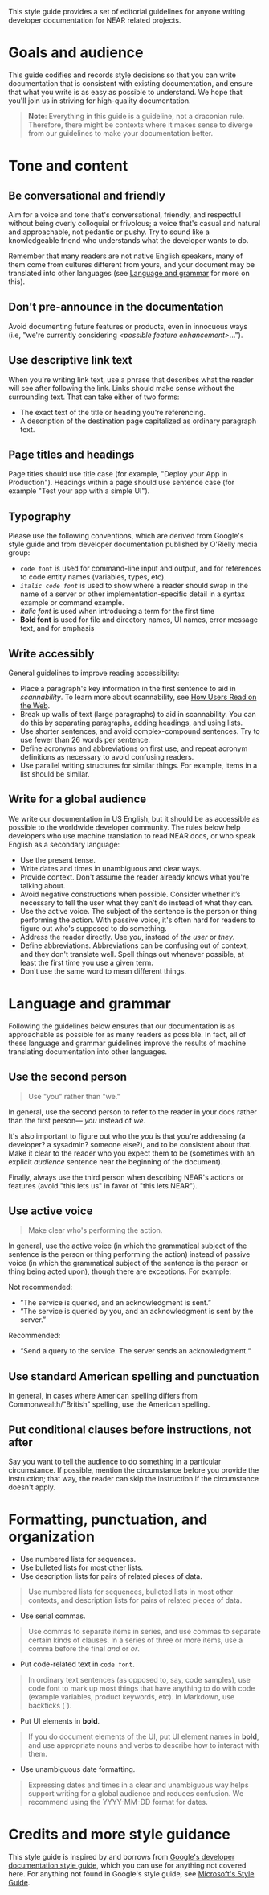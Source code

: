 This style guide provides a set of editorial guidelines for anyone writing developer
documentation for NEAR related projects.

# Goals and audience

This guide codifies and records style decisions so that you can write documentation
that is consistent with existing documentation, and ensure that what you write is
as easy as possible to understand. We hope that you'll join us in striving for
high-quality documentation.

> **Note**: Everything in this guide is a guideline, not a draconian rule. Therefore,
> there might be contexts where it makes sense to diverge from our guidelines to make
> your documentation better.

# Tone and content

## Be conversational and friendly

Aim for a voice and tone that's conversational, friendly, and respectful without being
overly colloquial or frivolous; a voice that's casual and natural and approachable, not
pedantic or pushy. Try to sound like a knowledgeable friend who understands what the
developer wants to do.

Remember that many readers are not native English speakers, many of them come from
cultures different from yours, and your document may be translated into other languages
(see [Language and grammar](#language-and-grammar) for more on this). 

## Don't pre-announce in the documentation

Avoid documenting future features or products, even in innocuous ways (i.e, "we're
currently considering _\<possible feature enhancement\>_...").

## Use descriptive link text

When you're writing link text, use a phrase that describes what the reader will see after
following the link. Links should make sense without the surrounding text. That can take
either of two forms:

- The exact text of the title or heading you're referencing.
- A description of the destination page capitalized as ordinary paragraph text.

## Page titles and headings

Page titles should use title case (for example, "Deploy your App in Production"). Headings
within a page should use sentence case (for example "Test your app with a simple UI").

## Typography

Please use the following conventions, which are derived from Google's style guide and from
developer documentation published by O'Rielly media group:

- `code font` is used for command-line input and output, and for references to code entity
  names (variables, types, etc).
- *`italic code font`* is used to show where a reader should swap in the name of a server
  or other implementation-specific detail in a syntax example or command example.
- *italic font* is used when introducing a term for the first time
- **Bold font** is used for file and directory names, UI names, error message text, and
  for emphasis

## Write accessibly

General guidelines to improve reading accessibility:

- Place a paragraph's key information in the first sentence to aid in *scannability*. To
  learn more about scannability, see [How Users Read on the
  Web](https://www.nngroup.com/articles/how-users-read-on-the-web/).
- Break up walls of text (large paragraphs) to aid in scannability. You can do this by
  separating paragraphs, adding headings, and using lists.
- Use shorter sentences, and avoid complex-compound sentences. Try to use fewer than 26
  words per sentence.
- Define acronyms and abbreviations on first use, and repeat acronym definitions as necessary
  to avoid confusing readers.
- Use parallel writing structures for similar things. For example, items in a list should
  be similar.

## Write for a global audience

We write our documentation in US English, but it should be as accessible as possible to the
worldwide developer community. The rules below help developers who use machine translation to
read NEAR docs, or who speak English as a secondary language:

- Use the present tense.
- Write dates and times in unambiguous and clear ways.
- Provide context. Don't assume the reader already knows what you're talking about.
- Avoid negative constructions when possible. Consider whether it’s necessary to tell the user
  what they can’t do instead of what they can.
- Use the active voice. The subject of the sentence is the person or thing performing the action.
  With passive voice, it's often hard for readers to figure out who's supposed to do something.
- Address the reader directly. Use *you*, instead of *the user* or *they*.
- Define abbreviations. Abbreviations can be confusing out of context, and they don't translate
  well. Spell things out whenever possible, at least the first time you use a given term.
- Don't use the same word to mean different things.

# Language and grammar

Following the guidelines below ensures that our documentation is as approachable as possible for
as many readers as possible. In fact, all of these language and grammar guidelines improve the
results of machine translating documentation into other languages.

## Use the second person

> Use "you" rather than "we."

In general, use the second person to refer to the reader in your docs rather than the first
person— *you* instead of *we*.

It's also important to figure out who the *you* is that you're addressing (a developer? a sysadmin?
someone else?), and to be consistent about that. Make it clear to the reader who you expect them
to be (sometimes with an explicit *audience* sentence near the beginning of the document).

Finally, always use the third person when describing NEAR's actions or features (avoid "this
lets us" in favor of "this lets NEAR").

## Use active voice

> Make clear who's performing the action.

In general, use the active voice (in which the grammatical subject of the sentence is the person
or thing performing the action) instead of passive voice (in which the grammatical subject of
the sentence is the person or thing being acted upon), though there are exceptions. For example:

Not recommended:

* ”The service is queried, and an acknowledgment is sent.”
* “The service is queried by you, and an acknowledgment is sent by the server.”

Recommended:

* “Send a query to the service. The server sends an acknowledgment.“

## Use standard American spelling and punctuation

In general, in cases where American spelling differs from Commonwealth/"British" spelling, use
the American spelling.

## Put conditional clauses before instructions, not after

Say you want to tell the audience to do something in a particular circumstance. If possible,
mention the circumstance before you provide the instruction; that way, the reader can skip the
instruction if the circumstance doesn't apply.

# Formatting, punctuation, and organization

* Use numbered lists for sequences.
* Use bulleted lists for most other lists.
* Use description lists for pairs of related pieces of data.

> Use numbered lists for sequences, bulleted lists in most other contexts, and description
> lists for pairs of related pieces of data.

* Use serial commas.

> Use commas to separate items in series, and use commas to separate certain kinds of clauses.
> In a series of three or more items, use a comma before the final *and* or *or*.

* Put code-related text in `code font`.

> In ordinary text sentences (as opposed to, say, code samples), use code font to mark up most
> things that have anything to do with code (example variables, product keywords, etc).
> In Markdown, use backticks (`).

* Put UI elements in **bold**.

> If you do document elements of the UI, put UI element names in **bold**, and use appropriate
> nouns and verbs to describe how to interact with them.

* Use unambiguous date formatting.

> Expressing dates and times in a clear and unambiguous way helps support writing for a global
> audience and reduces confusion. We recommend using the YYYY-MM-DD format for dates.

# Credits and more style guidance

This style guide is inspired by and borrows from [Google's developer documentation style
guide](https://developers.google.com/style/), which you can use for anything not covered here.
For anything not found in Google's style guide, see
[Microsoft's Style Guide](https://docs.microsoft.com/en-us/style-guide/welcome/).
